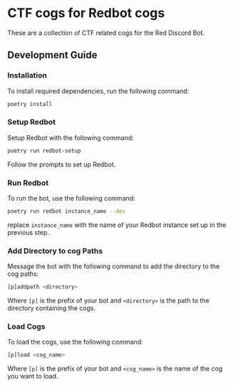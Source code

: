 # CTF cogs for Redbot cogs

These are a collection of CTF related cogs for the Red Discord Bot.

## Development Guide

### Installation

To install required dependencies, run the following command:

```bash
poetry install
```

### Setup Redbot

Setup Redbot with the following command:

```bash
poetry run redbot-setup
```

Follow the prompts to set up Redbot.

### Run Redbot

To run the bot, use the following command:

```bash
poetry run redbot instance_name --dev
```

replace `instance_name` with the name of your Redbot instance set up in the previous step.

### Add Directory to cog Paths

Message the bot with the following command to add the directory to the cog paths:

```bash
[p]addpath <directory>
```

Where `[p]` is the prefix of your bot and `<directory>` is the path to the directory containing the cogs.

### Load Cogs

To load the cogs, use the following command:

```bash
[p]load <cog_name>
```

Where `[p]` is the prefix of your bot and `<cog_name>` is the name of the cog you want to load.
